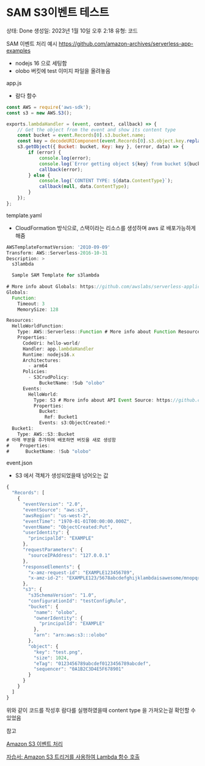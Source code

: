 # SAM S3이벤트 테스트

상태: Done
생성일: 2023년 1월 10일 오후 2:18
유형: 코드

SAM 이벤트 처리 예시 https://github.com/amazon-archives/serverless-app-examples

- nodejs 16 으로 세팅함
- olobo 버킷에 test 이미지 파일을 올려놓음

app.js

- 람다 함수

```jsx
const AWS = require('aws-sdk');
const s3 = new AWS.S3();

exports.lambdaHandler = (event, context, callback) => {
    // Get the object from the event and show its content type
    const bucket = event.Records[0].s3.bucket.name;
    const key = decodeURIComponent(event.Records[0].s3.object.key.replace(/\+/g, ' '));
    s3.getObject({ Bucket: bucket, Key: key }, (error, data) => {
        if (error) {
            console.log(error);
            console.log(`Error getting object ${key} from bucket ${bucket}. Make sure they exist and your bucket is in the same region as this function.`);
            callback(error);
        } else {
            console.log(`CONTENT TYPE: ${data.ContentType}`);
            callback(null, data.ContentType);
        }
    });
};
```

template.yaml

- CloudFormation 방식으로, 스택이라는 리소스를 생성하며 aws 로 배포가능하게 해줌

```jsx
AWSTemplateFormatVersion: '2010-09-09'
Transform: AWS::Serverless-2016-10-31
Description: >
  s3lambda

  Sample SAM Template for s3lambda
  
# More info about Globals: https://github.com/awslabs/serverless-application-model/blob/master/docs/globals.rst
Globals:
  Function:
    Timeout: 3
    MemorySize: 128

Resources:
  HelloWorldFunction:
    Type: AWS::Serverless::Function # More info about Function Resource: https://github.com/awslabs/serverless-application-model/blob/master/versions/2016-10-31.md#awsserverlessfunction
    Properties:
      CodeUri: hello-world/
      Handler: app.lambdaHandler
      Runtime: nodejs16.x
      Architectures:
        - arm64
      Policies:
        - S3CrudPolicy:
            BucketName: !Sub "olobo"
      Events:
        HelloWorld:
          Type: S3 # More info about API Event Source: https://github.com/awslabs/serverless-application-model/blob/master/versions/2016-10-31.md#api
          Properties:
            Bucket:
              Ref: Bucket1
            Events: s3:ObjectCreated:*
  Bucket1:
    Type: AWS::S3::Bucket
# 아래 부분을 추가하여 배포하면 버킷을 새로 생성함
#    Properties: 
#      BucketName: !Sub "olobo"
```

event.json

- S3 에서 객체가 생성되었을때 넘어오는 값

```jsx
{
  "Records": [
    {
      "eventVersion": "2.0",
      "eventSource": "aws:s3",
      "awsRegion": "us-west-2",
      "eventTime": "1970-01-01T00:00:00.000Z",
      "eventName": "ObjectCreated:Put",
      "userIdentity": {
        "principalId": "EXAMPLE"
      },
      "requestParameters": {
        "sourceIPAddress": "127.0.0.1"
      },
      "responseElements": {
        "x-amz-request-id": "EXAMPLE123456789",
        "x-amz-id-2": "EXAMPLE123/5678abcdefghijklambdaisawesome/mnopqrstuvwxyzABCDEFGH"
      },
      "s3": {
        "s3SchemaVersion": "1.0",
        "configurationId": "testConfigRule",
        "bucket": {
          "name": "olobo",
          "ownerIdentity": {
            "principalId": "EXAMPLE"
          },
          "arn": "arn:aws:s3:::olobo"
        },
        "object": {
          "key": "test.png",
          "size": 1024,
          "eTag": "0123456789abcdef0123456789abcdef",
          "sequencer": "0A1B2C3D4E5F678901"
        }
      }
    }
  ]
}
```

위와 같이 코드를 작성후 람다를 실행하였을때 content type 을 가져오는걸 확인할 수 있었음

참고

[Amazon S3 이벤트 처리](https://docs.aws.amazon.com/ko_kr/serverless-application-model/latest/developerguide/serverless-example-s3.html)

[자습서: Amazon S3 트리거를 사용하여 Lambda 함수 호출](https://docs.aws.amazon.com/ko_kr/lambda/latest/dg/with-s3-example.html)